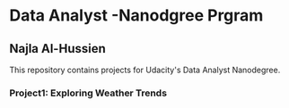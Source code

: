 # Data Analyst -Nanodgree Prgram #
## Najla Al-Hussien ## 

This repository contains projects for Udacity's Data Analyst Nanodegree.

### Project1: Exploring Weather Trends ### 
